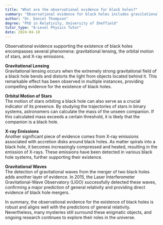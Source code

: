 ```yaml
---
title: "What are the observational evidence for black holes?"
summary: "Observational evidence for black holes includes gravitational lensing, orbital motion of stars, and X-ray emissions."
author: "Dr. Daniel Thompson"
degree: "PhD in Relativity, University of Sheffield"
tutor_type: "A-Level Physics Tutor"
date: 2024-04-10
---
```


Observational evidence supporting the existence of black holes encompasses several phenomena: gravitational lensing, the orbital motion of stars, and X-ray emissions.

**Gravitational Lensing**  
Gravitational lensing occurs when the extremely strong gravitational field of a black hole bends and distorts the light from objects located behind it. This remarkable effect has been observed in multiple instances, providing compelling evidence for the existence of black holes.

**Orbital Motion of Stars**  
The motion of stars orbiting a black hole can also serve as a crucial indicator of its presence. By studying the trajectories of stars in binary systems, astronomers can calculate the mass of the unseen companion. If this calculated mass exceeds a certain threshold, it is likely that the companion is a black hole.

**X-ray Emissions**  
Another significant piece of evidence comes from X-ray emissions associated with accretion disks around black holes. As matter spirals into a black hole, it becomes increasingly compressed and heated, resulting in the emission of X-rays. These emissions have been detected in various black hole systems, further supporting their existence.

**Gravitational Waves**  
The detection of gravitational waves from the merger of two black holes adds another layer of evidence. In 2015, the Laser Interferometer Gravitational-Wave Observatory (LIGO) successfully detected these waves, confirming a major prediction of general relativity and providing direct evidence of black hole mergers.

In summary, the observational evidence for the existence of black holes is robust and aligns well with the predictions of general relativity. Nevertheless, many mysteries still surround these enigmatic objects, and ongoing research continues to explore their roles in the universe.
    